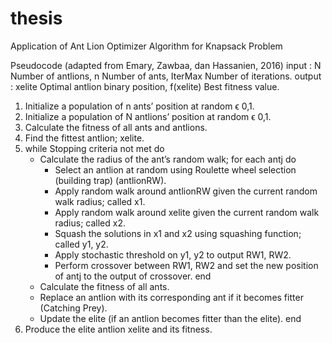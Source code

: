 # thesis
Application of Ant Lion Optimizer Algorithm for Knapsack Problem

Pseudocode (adapted from Emary, Zawbaa, dan Hassanien, 2016)
input		:	N Number of antlions, 
          n Number of ants, 
          IterMax Number of iterations. 
output	:	xelite Optimal antlion binary position, 
          f(xelite) Best fitness value. 
1.	Initialize a population of n ants’ position at random ϵ 0,1. 
2.	Initialize a population of N antlions’ position at random ϵ 0,1. 
3.	Calculate the fitness of all ants and antlions. 
4.	Find the fittest antlion; xelite. 
5.	while Stopping criteria not met do 
    - Calculate the radius of the ant’s random walk;
      for each antj do
      -	Select an antlion at random using Roulette wheel selection (building trap) (antlionRW). 
      -	Apply random walk around antlionRW given the current random walk radius; called x1. 
      -	Apply random walk around xelite given the current random walk radius; called x2. 
      -	Squash the solutions in x1 and x2 using squashing function; called y1, y2. 
      -	Apply stochastic threshold on y1, y2 to output RW1, RW2. 
      -	Perform crossover between RW1, RW2 and set the new position of antj to the output of crossover. 
      end
    - Calculate the fitness of all ants.
    - Replace an antlion with its corresponding ant if it becomes fitter (Catching Prey).
    - Update the elite (if an antlion becomes fitter than the elite). 
    end 
6.	Produce the elite antlion xelite and its fitness.
